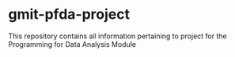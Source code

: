 # gmit-pfda-project
This repository contains all information pertaining to  project for the Programming for Data Analysis Module

